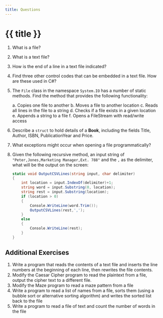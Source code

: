 ```yaml
---
title: Questions
---
```


# {{ title }}

1. What is a file?
2. What is a text file?
3. How is the end of a line in a text file indicated?
4. Find three other control codes that can be embedded in a text file.  How are these used in C\#?
5. The `File` class in the namespace `System.IO` has a number of static methods.  Find the method that provides the following functionality:

    a. Copies one file to another
    b. Moves a file to another location
    c. Reads all lines in the file to a string
    d. Checks if a file exists in a given location
    e. Appends a string to a file
    f. Opens a FileStream with read/write access

6. Describe a `struct` to hold details of a __Book__, including the fields Title, Author, ISBN, PublicationYear and Price.
7. What exceptions might occur when opening a file programmatically?
8. Given the following recursive method, an input string of `"Peter,Jones,Marketing Manager,Ext. 788"` and the `,` as the delimiter, what will be the output on the screen:

    ```cs
    static void OutputCSVLines(string input, char delimiter)
    {
        int location = input.IndexOf(delimiter)+1;
        string word = input.Substring(0, location);
        string rest = input.Substring(location);
        if (location > 0)
        {
            Console.WriteLine(word.Trim());
            OutputCSVLines(rest,',');
        }
        else
        {
            Console.WriteLine(rest);
        }
    }
    ```

## Additional Exercises

1. Write a program that reads the contents of a text file and inserts the line numbers at the beginning of each line, then rewrites the file contents.
2. Modify the Caesar Cipher program to read the plaintext from a file, output the cipher text to a different file.
3. Modify the Maze program to read a maze pattern from a file
4. Write a program to read a list of names from a file, sorts them (using a bubble sort or alternative sorting algorithm) and writes the sorted list back to the file
5. Write a program to read a file of text and count the number of words in the file
